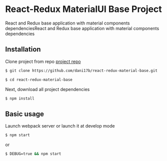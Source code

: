 # React-Redux MaterialUI Base Project
React and Redux base application with material components dependenciesReact and Redux base application with material components dependencies

## Installation

Clone project from repo [project repo](https://github.com/dani17b/react-redux-material-base)

```bash
$ git clone https://github.com/dani17b/react-redux-material-base.git

$ cd react-redux-material-base
```

Next, download all project dependencies

```bash
$ npm install
```

## Basic usage

Launch webpack server or launch it at develop mode

```bash
$ npm start
```

or

```bash
$ DEBUG=true && npm start
```
